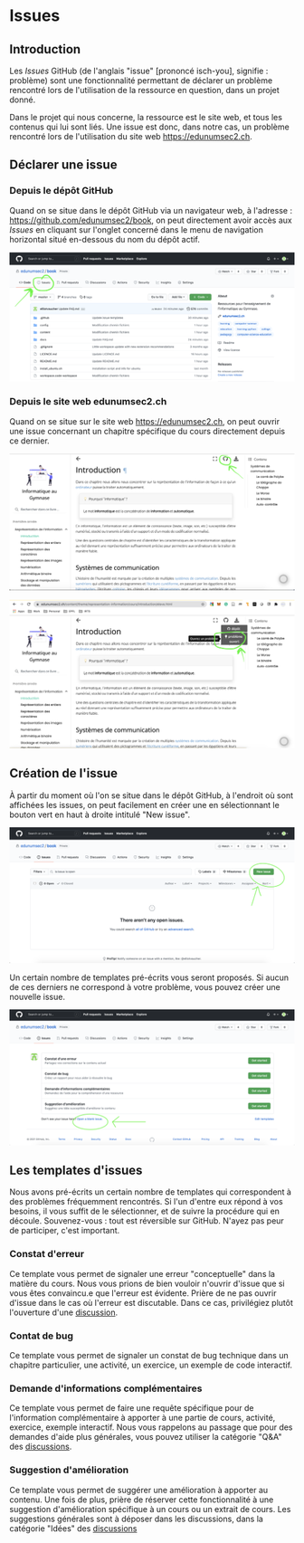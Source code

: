 # Issues

## Introduction 

Les *Issues* GitHub (de l'anglais "issue" [prononcé isch-you], signifie : problème) sont une fonctionnalité permettant de déclarer un problème rencontré lors de l'utilisation de la ressource en question, dans un projet donné. 

Dans le projet qui nous concerne, la ressource est le site web, et tous les contenus qui lui sont liés. Une issue est donc, dans notre cas, un problème rencontré lors de l'utilisation du site web https://edunumsec2.ch. 

## Déclarer une issue

### Depuis le dépôt GitHub

Quand on se situe dans le dépôt GitHub via un navigateur web, à l'adresse : https://github.com/edunumsec2/book, on peut directement avoir accès aux *Issues* en cliquant sur l'onglet concerné dans le menu de navigation horizontal situé en-dessous du nom du dépôt actif. 

![img](media/issues.png)

### Depuis le site web edunumsec2.ch

Quand on se situe sur le site web https://edunumsec2.ch, on peut ouvrir une issue concernant un chapitre spécifique du cours directement depuis ce dernier. 

![img](media/issue1.png)

![img](media/issue2.png)

## Création de l'issue

À partir du moment où l'on se situe dans le dépôt GitHub, à l'endroit où sont affichées les issues, on peut facilement en créer une en sélectionnant le bouton vert en haut à droite intitulé "New issue". 

![img](media/newissue.png)

Un certain nombre de templates pré-écrits vous seront proposés. Si aucun de ces derniers ne correspond à votre problème, vous pouvez créer une nouvelle issue. 

![img](media/newissue1.png)

## Les templates d'issues

Nous avons pré-écrits un certain nombre de templates qui correspondent à des problèmes fréquemment rencontrés. Si l'un d'entre eux répond à vos besoins, il vous suffit de le sélectionner, et de suivre la procédure qui en découle. Souvenez-vous : tout est réversible sur GitHub. N'ayez pas peur de participer, c'est important. 

### Constat d'erreur

Ce template vous permet de signaler une erreur "conceptuelle" dans la matière du cours. Nous vous prions de bien vouloir n'ouvrir d'issue que si vous êtes convaincu.e que l'erreur est évidente. Prière de ne pas ouvrir d'issue dans le cas où l'erreur est discutable. Dans ce cas, privilégiez plutôt l'ouverture d'une [discussion](https://github.com/edunumsec2/book/discussions). 


### Contat de bug

Ce template vous permet de signaler un constat de bug technique dans un chapitre particulier, une activité, un exercice, un exemple de code interactif. 

### Demande d'informations complémentaires

Ce template vous permet de faire une requête spécifique pour de l'information complémentaire à apporter à une partie de cours, activité, exercice, exemple interactif. Nous vous rappelons au passage que pour des demandes d'aide plus générales, vous pouvez utiliser la catégorie "Q&A" des [discussions](https://github.com/edunumsec2/book/discussions/categories/q-a). 

### Suggestion d'amélioration

Ce template vous permet de suggérer une amélioration à apporter au contenu. Une fois de plus, prière de réserver cette fonctionnalité à une suggestion d'amélioration spécifique à un cours ou un extrait de cours. Les suggestions générales sont à déposer dans les discussions, dans la catégorie "Idées" des [discussions](https://github.com/edunumsec2/book/discussions/categories/id%C3%A9es)

